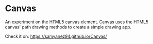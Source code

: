 # Canvas
An experiment on the HTML5 canvas element. Canvas uses the HTML5 canvas' path drawing methods to create a simple drawing app.

Check it on: https://samyanez94.github.io/Canvas/

